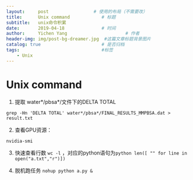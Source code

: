 ```yaml
---
layout:     post                 # 使用的布局（不需要改）
title:      Unix command            # 标题 
subtitle:   unix命令积累 
date:       2019-04-18              # 时间
author:     Yichen Yang                      # 作者
header-img: img/post-bg-dreamer.jpg  #这篇文章标题背景图片
catalog: true                       # 是否归档
tags:                               #标签
    - Unix
---
```

# Unix command
1) 提取 water*/pbsa*/文件下的DELTA TOTAL
```
grep -Hn 'DELTA TOTAL' water*/pbsa*/FINAL_RESULTS_MMPBSA.dat > result.txt
```

2) 查看GPU资源： 
``` 
nvidia-smi 
```

3) 快速查看行数 ```wc -l``` ，对应的python语句为```python ﻿len([ "" for line in open("a.txt","r")])```

4) 脱机跑任务 ```nohup python a.py &```



